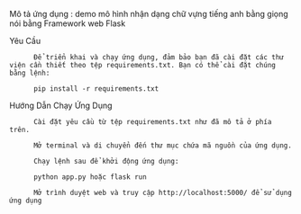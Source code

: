 Mô tả ứng dụng :
          demo mô hình nhận dạng chữ vựng tiếng anh bằng giọng nói bằng Framework web Flask

Yêu Cầu

          Để triển khai và chạy ứng dụng, đảm bảo bạn đã cài đặt các thư viện cần thiết theo tệp requirements.txt. Bạn có thể cài đặt chúng bằng lệnh:

          pip install -r requirements.txt

Hướng Dẫn Chạy Ứng Dụng

          Cài đặt yêu cầu từ tệp requirements.txt như đã mô tả ở phía trên.

          Mở terminal và di chuyển đến thư mục chứa mã nguồn của ứng dụng.

          Chạy lệnh sau để khởi động ứng dụng:

          python app.py hoặc flask run

          Mở trình duyệt web và truy cập http://localhost:5000/ để sử dụng ứng dụng
